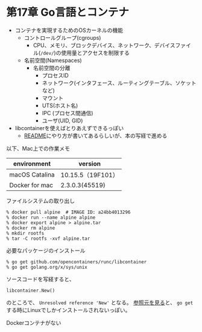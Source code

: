 # 第17章 Go言語とコンテナ

* コンテナを実現するためのOSカーネルの機能
    * コントロールグループ(cgroups)
        * CPU、メモリ、ブロックデバイス、ネットワーク、デバイスファイル(`/dev/`)の使用量とアクセスを制限する
    * 名前空間(Namespaces)
        * 名前空間の分離
            * プロセスID
            * ネットワーク(インタフェース、ルーティングテーブル、ソケットなど)
            * マウント
            * UTS(ホスト名)
            * IPC (プロセス間通信)
            * ユーザ(UID, GID)
* libcontainerを使えばとりあえずできるっぽい
    * [README](https://github.com/opencontainers/runc/tree/master/libcontainer)にやり方が書いてあるらしいが、本の写経で進める

以下、Mac上での作業メモ

| environment | version |
|--- | --- |
| macOS Catalina | 10.15.5（19F101） |
| Docker for mac| 2.3.0.3(45519) |


ファイルシステムの取り出し

```
% docker pull alpine  # IMAGE ID: a24bb4013296
% docker run --name alpine alpine
% docker export alpine > alpine.tar
% docker rm alpine
% mkdir rootfs
% tar -C rootfs -xvf alpine.tar 
```

必要なパッケージのインストール

```
% go get github.com/opencontainers/runc/libcontainer
% go get golang.org/x/sys/unix
```

ソースコードを写経すると、
```
libcontainer.New()
```
のところで、 `Unresolved reference 'New'` となる。
[参照元を見る](https://github.com/opencontainers/runc/blob/2c632d1a2de0192c3f18a2542ccb6f30a8719b1f/libcontainer/init_linux.go)と、 `go get` する時にLinuxでしかインストールされないっぽい。

Dockerコンテナがない